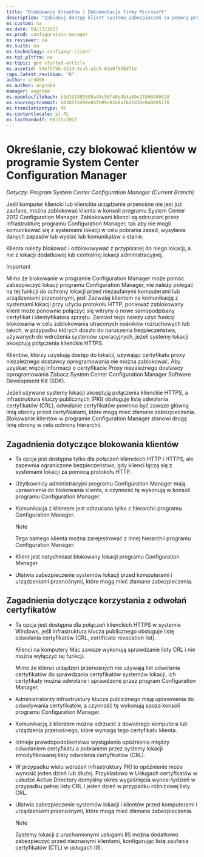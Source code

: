 ```yaml
---
title: "Blokowanie klientów | Dokumentacja firmy Microsoft"
description: "Zablokuj dostęp klient systemu zabezpieczeń za pomocą programu System Center Configuration Manager."
ms.custom: na
ms.date: 04/23/2017
ms.prod: configuration-manager
ms.reviewer: na
ms.suite: na
ms.technology: configmgr-client
ms.tgt_pltfrm: na
ms.topic: get-started-article
ms.assetid: 54ef5fbb-521d-4ca5-a1c5-61e6f538d71e
caps.latest.revision: "8"
author: arob98
ms.author: angrobe
manager: angrobe
ms.openlocfilehash: b1d191485308a49c50f48e4b3a89c2fb96940d28
ms.sourcegitcommit: b438515490e04fb09c82a8af642d38e9a0605178
ms.translationtype: MT
ms.contentlocale: pl-PL
ms.lasthandoff: 09/15/2017
---
```

# <a name="determine-whether-to-block-clients-in-system-center-configuration-manager"></a>Określanie, czy blokować klientów w programie System Center Configuration Manager

*Dotyczy: Program System Center Configuration Manager (Current Branch)*

Jeśli komputer kliencki lub klienckie urządzenie przenośne nie jest już zaufane, można zablokować klienta w konsoli programu System Center 2012 Configuration Manager. Zablokowani klienci są odrzucani przez infrastrukturę programu Configuration Manager, tak aby nie mogli komunikować się z systemami lokacji w celu pobrania zasad, wysyłania danych zapasów lub wysłać lub komunikatów o stanie.  

 Klienta należy blokować i odblokowywać z przypisanej do niego lokacji, a nie z lokacji dodatkowej lub centralnej lokacji administracyjnej.  

> [!IMPORTANT]  
>  Mimo że blokowanie w programie Configuration Manager może pomóc zabezpieczyć lokacji programu Configuration Manager, nie należy polegać na tej funkcji do ochrony lokacji przed niezaufanymi komputerami lub urządzeniami przenośnymi, jeśli Zezwalaj klientom na komunikację z systemami lokacji przy użyciu protokołu HTTP, ponieważ zablokowany klient może ponownie połączyć się witryny o nowe samopodpisany certyfikat i identyfikatora sprzętu. Zamiast tego należy użyć funkcji blokowania w celu zablokowania utraconych nośników rozruchowych lub takich, w przypadku których doszło do naruszenia bezpieczeństwa, używanych do wdrożenia systemów operacyjnych, jeżeli systemy lokacji akceptują połączenia klienckie HTTPS.  

 Klientów, którzy uzyskują dostęp do lokacji, używając certyfikatu proxy niezależnego dostawcy oprogramowania nie można zablokować. Aby uzyskać więcej informacji o certyfikacie Proxy niezależnego dostawcy oprogramowania Zobacz System Center Configuration Manager Software Development Kit (SDK).  

 Jeżeli używane systemy lokacji akceptują połączenia klienckie HTTPS, a infrastruktura kluczy publicznych (PKI) obsługuje listę odwołania certyfikatów (CRL), odwołanie certyfikatów powinno być zawsze główną linią obrony przed certyfikatami, które mogą mieć złamane zabezpieczenia. Blokowanie klientów w programie Configuration Manager stanowi drugą linię obrony w celu ochrony hierarchii.  

##  <a name="BKMK_Block_vs_CRL"></a> Zagadnienia dotyczące blokowania klientów  

-   Ta opcja jest dostępna tylko dla połączeń klienckich HTTP i HTTPS, ale zapewnia ograniczone bezpieczeństwo, gdy klienci łączą się z systemami lokacji za pomocą protokołu HTTP.  

-   Użytkownicy administracyjni programu Configuration Manager mają uprawnienia do blokowania klienta, a czynność tę wykonują w konsoli programu Configuration Manager.  

-   Komunikacja z klientem jest odrzucana tylko z hierarchii programu Configuration Manager.  

    > [!NOTE]  
    >  Tego samego klienta można zarejestrować z innej hierarchii programu Configuration Manager.  

-   Klient jest natychmiast blokowany lokacji programu Configuration Manager.  

-   Ułatwia zabezpieczenie systemów lokacji przed komputerami i urządzeniami przenośnymi, które mogą mieć złamane zabezpieczenia.  

## <a name="considerations-for-using-certificate-revocation"></a>Zagadnienia dotyczące korzystania z odwołań certyfikatów  

-   Ta opcja jest dostępna dla połączeń klienckich HTTPS w systemie Windows, jeśli infrastruktura klucza publicznego obsługuje listę odwołania certyfikatów (CRL, certificate revocation list).  

     Klienci na komputery Mac zawsze wykonują sprawdzanie listy CRL i nie można wyłączyć tej funkcji.  

     Mimo że klienci urządzeń przenośnych nie używają list odwołania certyfikatów do sprawdzania certyfikatów systemów lokacji, ich certyfikaty można odwołane i sprawdzone przez program Configuration Manager.  

-   Administratorzy infrastruktury klucza publicznego mają uprawnienia do odwoływania certyfikatów, a czynność tę wykonują spoza konsoli programu Configuration Manager.  

-   Komunikację z klientem można odrzucić z dowolnego komputera lub urządzenia przenośnego, które wymaga tego certyfikatu klienta.  

-   Istnieje prawdopodobieństwo wystąpienia opóźnienia między odwołaniem certyfikatu a pobraniem przez systemy lokacji zmodyfikowanej listy odwołania certyfikatów (CRL).  

-   W przypadku wielu wdrożeń infrastruktury PKI to opóźnienie może wynosić jeden dzień lub dłużej. Przykładowo w Usługach certyfikatów w usłudze Active Directory domyślny okres wygaśnięcia wynosi tydzień w przypadku pełnej listy CRL i jeden dzień w przypadku różnicowej listy CRL.  

-   Ułatwia zabezpieczenie systemów lokacji i klientów przed komputerami i urządzeniami przenośnymi, które mogą mieć złamane zabezpieczenia.  

    > [!NOTE]  
    >  Systemy lokacji z uruchomionymi usługami IIS można dodatkowo zabezpieczyć przed nieznanymi klientami, konfigurując listę zaufania certyfikatów (CTL) w usługach IIS.  
